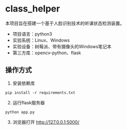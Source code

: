 # class_helper

本项目旨在搭建一个基于人脸识别技术的听课状态检测装置。
+ 项目语言：python3
+ 实验系统：Linux、Windows
+ 实验设备：树莓派、带有摄像头的Windows笔记本
+ 第三方库：opencv-python、flask

## 操作方式

1. 安装依赖库

`pip install -r requirements.txt`

2. 运行flask服务器

`python app.py`

3. 浏览器打开 http://127.0.0.1:5000/ 
